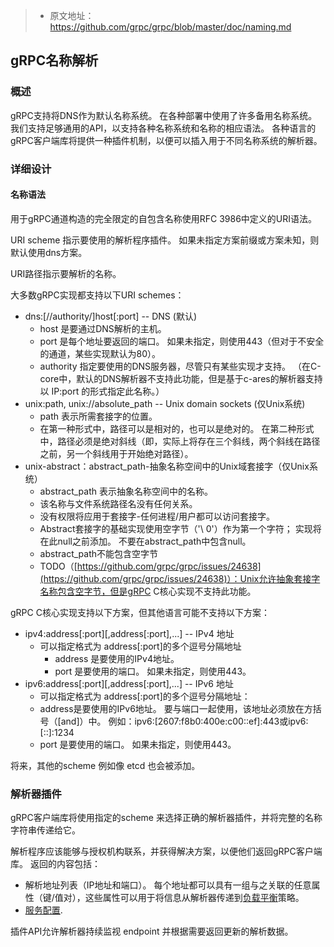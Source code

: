 >- 原文地址：https://github.com/grpc/grpc/blob/master/doc/naming.md

## gRPC名称解析

### 概述

gRPC支持将DNS作为默认名称系统。 在各种部署中使用了许多备用名称系统。 我们支持足够通用的API，以支持各种名称系统和名称的相应语法。 各种语言的gRPC客户端库将提供一种插件机制，以便可以插入用于不同名称系统的解析器。

### 详细设计

#### 名称语法

用于gRPC通道构造的完全限定的自包含名称使用RFC 3986中定义的URI语法。

URI scheme 指示要使用的解析程序插件。 如果未指定方案前缀或方案未知，则默认使用dns方案。

URI路径指示要解析的名称。

大多数gRPC实现都支持以下URI schemes：

* dns:[//authority/]host[:port] -- DNS (默认)
    * host 是要通过DNS解析的主机。
    * port 是每个地址要返回的端口。 如果未指定，则使用443（但对于不安全的通道，某些实现默认为80）。
    * authority 指定要使用的DNS服务器，尽管只有某些实现才支持。 （在C-core中，默认的DNS解析器不支持此功能，但是基于c-ares的解析器支持以 IP:port 的形式指定此名称。）
* unix:path, unix://absolute_path -- Unix domain sockets (仅Unix系统)
    * path 表示所需套接字的位置。
    * 在第一种形式中，路径可以是相对的，也可以是绝对的。 在第二种形式中，路径必须是绝对斜线（即，实际上将存在三个斜线，两个斜线在路径之前，另一个斜线用于开始绝对路径）。
* unix-abstract：abstract_path-抽象名称空间中的Unix域套接字（仅Unix系统）
    * abstract_path 表示抽象名称空间中的名称。
    * 该名称与文件系统路径名没有任何关系。
    * 没有权限将应用于套接字-任何进程/用户都可以访问套接字。
    * Abstract套接字的基础实现使用空字节（'\ 0'）作为第一个字符； 实现将在此null之前添加。 不要在abstract_path中包含null。
    * abstract_path不能包含空字节
    * TODO（[https://github.com/grpc/grpc/issues/24638](https://github.com/grpc/grpc/issues/24638)）：Unix允许抽象套接字名称包含空字节，但是gRPC C核心实现不支持此功能。


gRPC C核心实现支持以下方案，但其他语言可能不支持以下方案：

* ipv4:address[:port][,address[:port],...] -- IPv4 地址
    * 可以指定格式为 address[:port]的多个逗号分隔地址
        * address 是要使用的IPv4地址。
        * port 是要使用的端口。 如果未指定，则使用443。
* ipv6:address[:port][,address[:port],...] -- IPv6 地址
    * 可以指定格式为 address[:port]的多个逗号分隔地址：
    * address是要使用的IPv6地址。 要与端口一起使用，该地址必须放在方括号（[and]）中。 例如：ipv6:[2607:f8b0:400e:c00::ef]:443或ipv6:[::]:1234
    * port 是要使用的端口。 如果未指定，则使用443。

将来，其他的scheme 例如像 etcd 也会被添加。

### 解析器插件

gRPC客户端库将使用指定的scheme 来选择正确的解析器插件，并将完整的名称字符串传递给它。

解析程序应该能够与授权机构联系，并获得解决方案，以便他们返回gRPC客户端库。 返回的内容包括：

* 解析地址列表（IP地址和端口）。 每个地址都可以具有一组与之关联的任意属性（键/值对），这些属性可以用于将信息从解析器传递到[负载平衡](https://github.com/grpc/grpc/blob/master/doc/load-balancing.md)策略。
* [服务配置](https://github.com/grpc/grpc/blob/master/doc/service_config.md).

插件API允许解析器持续监视 endpoint 并根据需要返回更新的解析数据。
